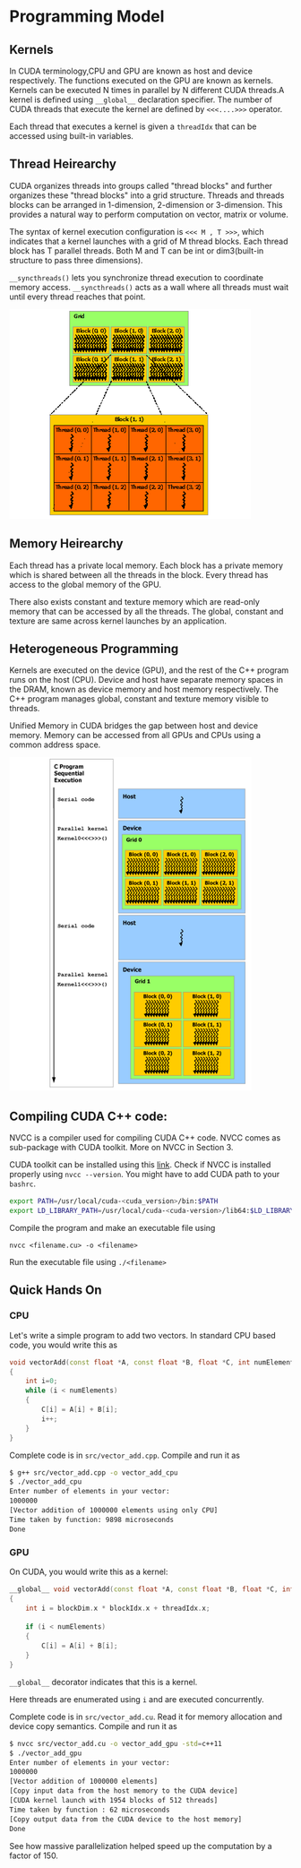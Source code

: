 # Programming Model

## Kernels

In CUDA terminology,CPU and GPU are known as host and device respectively. The functions executed on the GPU are known as kernels. Kernels can be executed N times in parallel by N different CUDA threads.A kernel is defined using `__global__` declaration specifier. The number of CUDA threads that execute the kernel are defined by `<<<....>>>` operator.

Each thread that executes a kernel is given a `threadIdx` that can be accessed using built-in variables.

## Thread Heirearchy

CUDA organizes threads into groups called "thread blocks" and further organizes these "thread blocks" into a grid structure. Threads and threads blocks can be arranged in  1-dimension, 2-dimension or 3-dimension. This provides a natural way to perform computation on vector, matrix or volume.

The syntax of kernel execution configuration is
`<<< M , T >>>`, which indicates that a kernel launches with a grid of M thread blocks. Each thread block has T parallel threads. Both M and T can be int or dim3(built-in structure to pass three dimensions).

`__syncthreads()`  lets you synchronize thread execution to coordinate memory access. `__syncthreads()` acts as a wall where all threads must wait until every thread reaches that point.

 ![grid of thread blocks](./images/grid-of-thread-blocks.png)

## Memory Heirearchy

Each thread has a private local memory. Each block has a private memory which is shared between all the threads in the block. Every thread has access to the global memory of the GPU.

There also exists constant and texture memory which are read-only memory that can be accessed by all the threads. The global, constant and texture are same across kernel launches by an application.

## Heterogeneous Programming

Kernels are executed on the device (GPU), and the rest of the C++ program runs on the host (CPU). Device and host have separate memory spaces in the DRAM, known as device memory and host memory respectively. The C++ program manages global, constant and texture memory visible to threads.

Unified Memory in CUDA bridges the gap between host and device memory. Memory can be accessed from all GPUs and CPUs using a common address space.

 ![heterogeneous-programming](./images/heterogeneous-programming.png)


## Compiling CUDA C++ code:

NVCC is a compiler used for compiling CUDA C++ code. NVCC comes as sub-package with CUDA toolkit. More on NVCC in Section 3.

CUDA toolkit can be installed using this [link](https://docs.nvidia.com/cuda/#installation-guides). Check if NVCC is installed properly using `nvcc --version`. You might have to add CUDA path to your `bashrc`.

```bash
export PATH=/usr/local/cuda-<cuda_version>/bin:$PATH
export LD_LIBRARY_PATH=/usr/local/cuda-<cuda-version>/lib64:$LD_LIBRARY_PATH
```

Compile the program and make an executable file using

```
nvcc <filename.cu> -o <filename>
```

Run the executable file using `./<filename>`

## Quick Hands On

### CPU

Let's write a simple program to add two vectors. In standard CPU based code, you would write this as

```cpp
void vectorAdd(const float *A, const float *B, float *C, int numElements)
{
    int i=0;
    while (i < numElements)
    {
        C[i] = A[i] + B[i];
        i++;
    }
}
```

Complete code is in `src/vector_add.cpp`. Compile and run it as

```bash
$ g++ src/vector_add.cpp -o vector_add_cpu
$ ./vector_add_cpu
Enter number of elements in your vector:
1000000
[Vector addition of 1000000 elements using only CPU]
Time taken by function: 9898 microseconds
Done
```

### GPU

On CUDA, you would write this as a kernel:

```cpp
__global__ void vectorAdd(const float *A, const float *B, float *C, int numElements)
{
    int i = blockDim.x * blockIdx.x + threadIdx.x;

    if (i < numElements)
    {
        C[i] = A[i] + B[i];
    }
}
```

`__global__` decorator indicates that this is a kernel.

Here threads are enumerated using `i` and are executed concurrently. 

Complete code is in `src/vector_add.cu`. Read it for memory allocation and device copy semantics. Compile and run it as

```bash
$ nvcc src/vector_add.cu -o vector_add_gpu -std=c++11
$ ./vector_add_gpu
Enter number of elements in your vector:
1000000
[Vector addition of 1000000 elements]
[Copy input data from the host memory to the CUDA device]
[CUDA kernel launch with 1954 blocks of 512 threads]
Time taken by function : 62 microseconds
[Copy output data from the CUDA device to the host memory]
Done
```

See how massive parallelization helped speed up the computation by a factor of 150.
